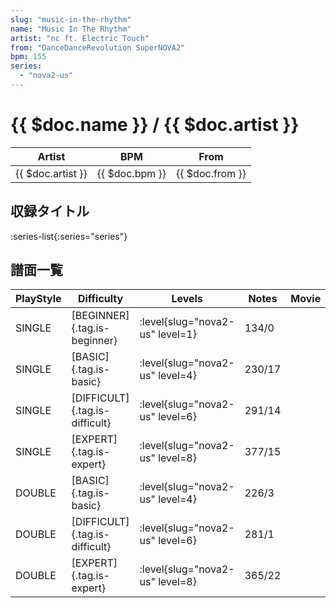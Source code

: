 ```yaml
---
slug: "music-in-the-rhythm"
name: "Music In The Rhythm"
artist: "nc ft. Electric Touch"
from: "DanceDanceRevolution SuperNOVA2"
bpm: 155
series:
  - "nova2-us"
---
```


# {{ $doc.name }} / {{ $doc.artist }}

|Artist|BPM|From|
|------|---|----|
|{{ $doc.artist }}|{{ $doc.bpm }}|{{ $doc.from }}|

## 収録タイトル

:series-list{:series="series"}

## 譜面一覧

|PlayStyle|Difficulty|Levels|Notes|Movie|
|---------|----------|------|-----|-----|
|SINGLE|[BEGINNER]{.tag.is-beginner}|<div class="field is-grouped is-grouped-multiline">:level{slug="nova2-us" level=1}</div>|134/0||
|SINGLE|[BASIC]{.tag.is-basic}|<div class="field is-grouped is-grouped-multiline">:level{slug="nova2-us" level=4}</div>|230/17||
|SINGLE|[DIFFICULT]{.tag.is-difficult}|<div class="field is-grouped is-grouped-multiline">:level{slug="nova2-us" level=6}</div>|291/14||
|SINGLE|[EXPERT]{.tag.is-expert}|<div class="field is-grouped is-grouped-multiline">:level{slug="nova2-us" level=8}</div>|377/15||
|DOUBLE|[BASIC]{.tag.is-basic}|<div class="field is-grouped is-grouped-multiline">:level{slug="nova2-us" level=4}</div>|226/3||
|DOUBLE|[DIFFICULT]{.tag.is-difficult}|<div class="field is-grouped is-grouped-multiline">:level{slug="nova2-us" level=6}</div>|281/1||
|DOUBLE|[EXPERT]{.tag.is-expert}|<div class="field is-grouped is-grouped-multiline">:level{slug="nova2-us" level=8}</div>|365/22||
